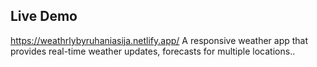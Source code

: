 ## Live Demo
https://weathrlybyruhaniasija.netlify.app/
A responsive weather app that provides real-time weather updates, forecasts for multiple locations..
